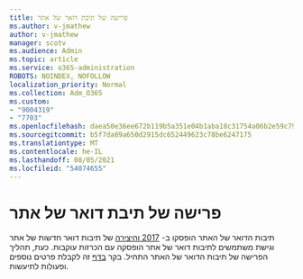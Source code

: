 ```yaml
---
title: פרישה של תיבת דואר של אתר
ms.author: v-jmathew
author: v-jmathew
manager: scotv
ms.audience: Admin
ms.topic: article
ms.service: o365-administration
ROBOTS: NOINDEX, NOFOLLOW
localization_priority: Normal
ms.collection: Adm_O365
ms.custom:
- "9004319"
- "7703"
ms.openlocfilehash: daea50e36ee672b119b5a351e04b1aba18c31754a06b2e59c792e2c748cfcca6
ms.sourcegitcommit: b5f7da89a650d2915dc652449623c78be6247175
ms.translationtype: MT
ms.contentlocale: he-IL
ms.lasthandoff: 08/05/2021
ms.locfileid: "54074655"
---
```

# <a name="retirement-of-site-mailbox"></a>פרישה של תיבת דואר של אתר

תיבות הדואר של האתר הופסקו ב- [2017 והיצירה](https://techcommunity.microsoft.com/t5/microsoft-sharepoint-blog/deprecation-of-site-mailboxes/ba-p/93028) של תיבות דואר חדשות של אתר וגישת משתמשים לתיבות דואר של אתר הופסקה עם הכרזות עוקבות. כעת, תהליך הפרישה של תיבות הדואר של האתר התחיל. בקר [בדף](https://aka.ms/SiteMailboxRetirement) זה לקבלת פרטים נוספים ופעולות לתיעשות.
